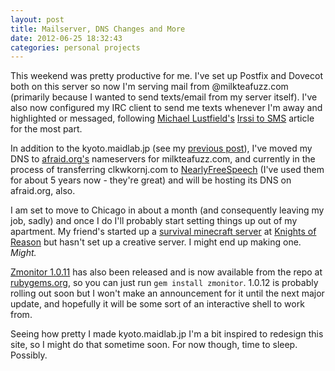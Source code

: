 ```yaml
---
layout: post
title: Mailserver, DNS Changes and More
date: 2012-06-25 18:32:43
categories: personal projects
---
```

This weekend was pretty productive for me. I've set up Postfix and Dovecot 
both on this server so now I'm serving mail from @milkteafuzz.com (primarily 
because I wanted to send texts/email from my server itself). I've also now 
configured my IRC client to send me texts whenever I'm away and highlighted 
or messaged, following [Michael Lustfield's][] [Irssi to SMS][] article for 
the most part.

In addition to the kyoto.maidlab.jp (see my [previous post][]), I've moved my 
DNS to [afraid.org's][] nameservers for milkteafuzz.com, and currently in the 
process of transferring clkwkornj.com to [NearlyFreeSpeech][] (I've used them 
for about 5 years now - they're great) and will be hosting its DNS on 
afraid.org, also.

I am set to move to Chicago in about a month (and consequently leaving my job, 
sadly) and once I do I'll probably start setting things up out of my apartment. 
My friend's started up a [survival minecraft server][] at [Knights of Reason][] 
but hasn't set up a creative server. I might end up making one. *Might.*

[Zmonitor 1.0.11][] has also been released and is now available from the repo 
at [rubygems.org][], so you can just run `gem install zmonitor`. 1.0.12 is 
probably rolling out soon but I won't make an announcement for it until the 
next major update, and hopefully it will be some sort of an interactive shell 
to work from.

Seeing how pretty I made kyoto.maidlab.jp I'm a bit inspired to redesign this 
site, so I might do that sometime soon. For now though, time to sleep. Possibly.

[Michael Lustfield's]: http://michael.lustfield.net
[Irssi to SMS]: http://michael.lustfield.net/content/irssi-sms
[previous post]: http://milkteafuzz.com/2012/06/25/kyoto.maidlab.jp/
[afraid.org's]: http://freedns.afraid.org
[NearlyFreeSpeech]: http://nearlyfreespeech.net
[survival minecraft server]: http://forums.knightsofreason.net/viewtopic.php?f=140&t=7634
[Knights of Reason]: http://knightsofreason.net
[Zmonitor 1.0.11]: https://github.com/liliff/zmonitor/tree/e588eb8d71406a05df49d2879e60b8a56edd3539
[rubygems.org]: http://rubygems.org
